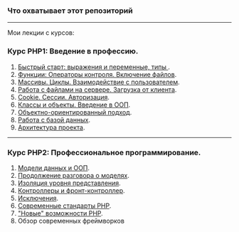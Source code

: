 ### Что охватывает этот репозиторий
___
Мои лекции с курсов:

### Курс PHP1: Введение в профессию.
1. [Быстрый старт: выражения и переменные, типы ](https://github.com/Second-cat-engineer/php_1_description/blob/master/lesson1.md).
2. [Функции: Операторы контроля. Включение файлов](https://github.com/Second-cat-engineer/php_1_description/blob/master/lesson2.md).
3. [Массивы. Циклы. Взаимодействие с пользователем](https://github.com/Second-cat-engineer/php_1_description/blob/master/lesson3.md).
4. [Работа с файлами на сервере. Загрузка от клиента](https://github.com/Second-cat-engineer/php_1_description/blob/master/lesson4.md).
5. [Cookie. Сессии. Авторизация](https://github.com/Second-cat-engineer/php_1_description/blob/master/lesson5.md).
6. [Классы и объекты. Введение в ООП](https://github.com/Second-cat-engineer/php_1_description/blob/master/lesson6.md).
7. [Объектно-ориентированный подход](https://github.com/Second-cat-engineer/php_1_description/blob/master/lesson7.md).
8. [Работа с базой данных](https://github.com/Second-cat-engineer/php_1_description/blob/master/lesson8.md).
9. [Архитектура проекта](https://github.com/Second-cat-engineer/php_1_description/blob/master/lesson9.md).
___


### Курс PHP2: Профессиональное программирование.
1. [Модели данных и ООП](https://github.com/Second-cat-engineer/php_1_description/blob/master/lesson21.md).
2. [Продолжение разговора о моделях](https://github.com/Second-cat-engineer/php_1_description/blob/master/lesson22.md).
3. [Изоляция уровня представления](https://github.com/Second-cat-engineer/php_1_description/blob/master/lesson23.md).
4. [Контроллеры и фронт-контроллер](https://github.com/Second-cat-engineer/php_1_description/blob/master/lesson24.md).
5. [Исключения](https://github.com/Second-cat-engineer/php_1_description/blob/master/lesson25.md).
6. [Современные стандарты PHP](https://github.com/Second-cat-engineer/php_1_description/blob/master/lesson26.md).
7. ["Новые" возможности PHP](https://github.com/Second-cat-engineer/php_1_description/blob/master/lesson27.md).
8. Обзор современных фреймворков